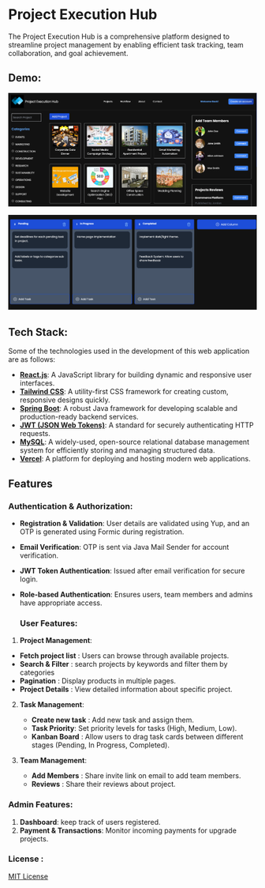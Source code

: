 # Project Execution Hub 

The Project Execution Hub is a comprehensive platform designed to streamline project management by enabling efficient task tracking, team collaboration, and goal achievement.

## Demo:
![Project-List](https://github.com/rangari-rani/Project-Execution-Hub/blob/4d182f6b44dc3fdc36df4e25a48a892cd747d422/project1.png)

![Kanban-Board](https://github.com/rangari-rani/Project-Execution-Hub/blob/4d182f6b44dc3fdc36df4e25a48a892cd747d422/project2.png)


## Tech Stack:
Some of the technologies used in the development of this web application are as follows:

- **[React.js](https://reactjs.org/)**: A JavaScript library for building dynamic and responsive user interfaces.
- **[Tailwind CSS](https://tailwindcss.com/)**: A utility-first CSS framework for creating custom, responsive designs quickly.
- **[Spring Boot](https://spring.io/projects/spring-boot)**: A robust Java framework for developing scalable and production-ready backend services.
- **[JWT (JSON Web Tokens)](https://jwt.io/)**: A standard for securely authenticating HTTP requests.
- **[MySQL](https://www.mysql.com/)**: A widely-used, open-source relational database management system for efficiently storing and managing structured data.
- **[Vercel](https://vercel.com/)**: A platform for deploying and hosting modern web applications.

## Features

### Authentication & Authorization:
- **Registration & Validation**: User details are validated using Yup, and an OTP is generated using Formic during registration.
- **Email Verification**: OTP is sent via Java Mail Sender for account verification.
- **JWT Token Authentication**: Issued after email verification for secure login.
- **Role-based Authentication**: Ensures users, team members and admins have appropriate access.

  ### User Features:
1. **Project Management**:
  - **Fetch project list** : Users can browse through available projects.
  - **Search & Filter** : search projects by keywords and filter them by categories
  - **Pagination** : Display products in multiple pages.
  - **Project Details** : View detailed information about specific project.

2. **Task Management**:
   - **Create new task** : Add new task and assign them.
   - **Task Priority**: Set priority levels for tasks (High, Medium, Low).
   - **Kanban Board** : Allow users to drag task cards between different stages (Pending, In Progress, Completed).

3. **Team Management**:
   - **Add Members** : Share invite link on email to add team members. 
   - **Reviews** : Share their reviews about project.

  ### Admin Features:
1. **Dashboard**: keep track of users registered. 
2. **Payment & Transactions**: Monitor incoming payments for upgrade projects. 

### License :
[MIT License](LICENSE)
